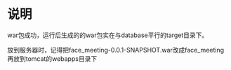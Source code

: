 # 说明


war包成功，运行后生成的的war包实在与database平行的target目录下。

放到服务器时，记得把face_meeting-0.0.1-SNAPSHOT.war改成face_meeting再放到tomcat的webapps目录下